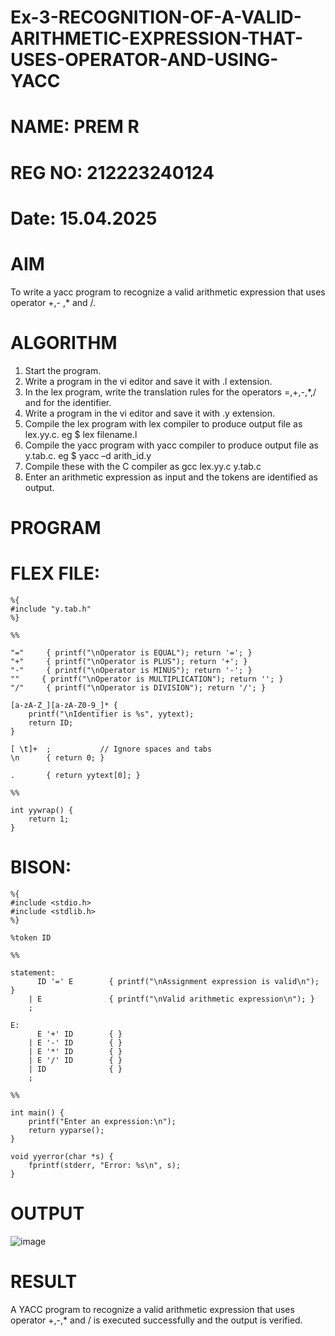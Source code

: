 # Ex-3-RECOGNITION-OF-A-VALID-ARITHMETIC-EXPRESSION-THAT-USES-OPERATOR-AND-USING-YACC
# NAME: PREM R
# REG NO: 212223240124
# Date: 15.04.2025
# AIM
To write a yacc program to recognize a valid arithmetic expression that uses operator +,- ,* and /.
# ALGORITHM
1.	Start the program.
2.	Write a program in the vi editor and save it with .l extension.
3.	In the lex program, write the translation rules for the operators =,+,-,*,/ and for the identifier.
4.	Write a program in the vi editor and save it with .y extension.
5.	Compile the lex program with lex compiler to produce output file as lex.yy.c. eg $ lex filename.l
6.	Compile the yacc program with yacc compiler to produce output file as y.tab.c. eg $ yacc –d arith_id.y
7.	Compile these with the C compiler as gcc lex.yy.c y.tab.c
8.	Enter an arithmetic expression as input and the tokens are identified as output.
# PROGRAM
# FLEX FILE:
```
%{
#include "y.tab.h"
%}

%%

"="     { printf("\nOperator is EQUAL"); return '='; }
"+"     { printf("\nOperator is PLUS"); return '+'; }
"-"     { printf("\nOperator is MINUS"); return '-'; }
""     { printf("\nOperator is MULTIPLICATION"); return ''; }
"/"     { printf("\nOperator is DIVISION"); return '/'; }

[a-zA-Z_][a-zA-Z0-9_]* {
    printf("\nIdentifier is %s", yytext);
    return ID;
}

[ \t]+  ;           // Ignore spaces and tabs
\n      { return 0; }

.       { return yytext[0]; }

%%

int yywrap() {
    return 1;
}
```
# BISON:
```
%{
#include <stdio.h>
#include <stdlib.h>
%}

%token ID

%%

statement:
      ID '=' E        { printf("\nAssignment expression is valid\n"); }
    | E               { printf("\nValid arithmetic expression\n"); }
    ;

E:
      E '+' ID        { }
    | E '-' ID        { }
    | E '*' ID        { }
    | E '/' ID        { }
    | ID              { }
    ;

%%

int main() {
    printf("Enter an expression:\n");
    return yyparse();
}

void yyerror(char *s) {
    fprintf(stderr, "Error: %s\n", s);
}
```
# OUTPUT
![image](https://github.com/user-attachments/assets/6b9e4681-a315-417a-b93b-6e3690fcbfbd)

# RESULT
A YACC program to recognize a valid arithmetic expression that uses operator +,-,* and / is executed successfully and the output is verified.

